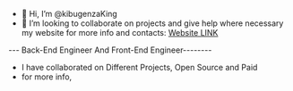- 👋 Hi, I’m @kibugenzaKing
- 💞️ I’m looking to collaborate on projects and give help where necessary
my website for more info and contacts: 
[Website LINK](https://king-kibugenza.web.app/)

--- Back-End Engineer And Front-End Engineer--------
- I have collaborated on Different Projects, Open Source and Paid
- for more info,

<!---
kibugenzaKing/kibugenzaKing is a ✨ special ✨ repository because its `README.md` (this file) appears on your GitHub profile.
You can click the Preview link to take a look at your changes.
--->
